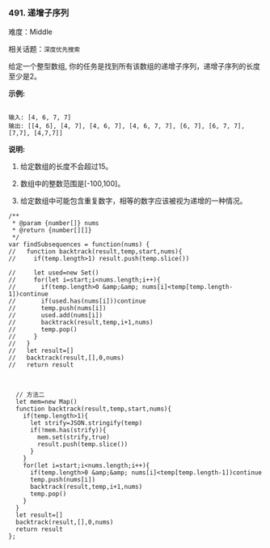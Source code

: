 ### 491. 递增子序列

难度：Middle

相关话题：`深度优先搜索`

给定一个整型数组, 你的任务是找到所有该数组的递增子序列，递增子序列的长度至少是2。



**示例:** 



```

输入: [4, 6, 7, 7]
输出: [[4, 6], [4, 7], [4, 6, 7], [4, 6, 7, 7], [6, 7], [6, 7, 7], [7,7], [4,7,7]]
```


**说明:** 




1. 给定数组的长度不会超过15。

2. 数组中的整数范围是[-100,100]。

3. 给定数组中可能包含重复数字，相等的数字应该被视为递增的一种情况。




```
/**
 * @param {number[]} nums
 * @return {number[][]}
 */
var findSubsequences = function(nums) {
//   function backtrack(result,temp,start,nums){
//     if(temp.length>1) result.push(temp.slice())
    
//     let used=new Set()
//     for(let i=start;i<nums.length;i++){
//       if(temp.length>0 &amp;&amp; nums[i]<temp[temp.length-1])continue
//       if(used.has(nums[i]))continue
//       temp.push(nums[i])
//       used.add(nums[i])
//       backtrack(result,temp,i+1,nums)
//       temp.pop()
//     }
//   }
//   let result=[]
//   backtrack(result,[],0,nums)
//   return result
  
  
  
  // 方法二
  let mem=new Map()
  function backtrack(result,temp,start,nums){
    if(temp.length>1){
      let strify=JSON.stringify(temp)
      if(!mem.has(strify)){
        mem.set(strify,true)
        result.push(temp.slice())
      }
    }
    for(let i=start;i<nums.length;i++){
      if(temp.length>0 &amp;&amp; nums[i]<temp[temp.length-1])continue
      temp.push(nums[i])
      backtrack(result,temp,i+1,nums)
      temp.pop()
    }
  }
  let result=[]
  backtrack(result,[],0,nums)
  return result
};
```

